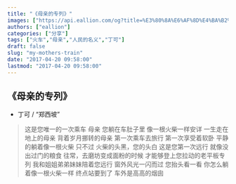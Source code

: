 ```yaml
---
title: "《母亲的专列》"
images: ["https://api.eallion.com/og?title=%E3%80%8A%E6%AF%8D%E4%BA%B2%E7%9A%84%E4%B8%93%E5%88%97%E3%80%8B"]
authors: ["eallion"]
categories: ["分享"]
tags: ["火车","母亲","人民的名义","丁可"]
draft: false
slug: "my-mothers-train"
date: "2017-04-20 09:58:00"
lastmod: "2017-04-20 09:58:00"
---
```


《母亲的专列》
-------

- 丁可 / “郑西坡”

> 这是您唯一的一次乘车
> 母亲
> 您躺在车肚子里
> 像一根火柴一样安详
> 一生走在地上的母亲
> 背着岁月挪转的母亲
> 第一次乘车去旅行
> 第一次享受着软卧
> 平静的躺着像一根火柴
> 只不过
> 火柴的头黑，您的头白
> 这是您第一次远行
> 就像没出过门的粮食
> 往常，去磨坊变成面粉的时候
> 才能够登上您拉动的老平板专列
> 我和姐姐弟弟妹妹陪着您远行
> 窗外风光一闪而过
> 您抬头看一看
> 你怎么躺着像一根火柴一样
> 终点站要到了
> 车外是高高的烟囱
